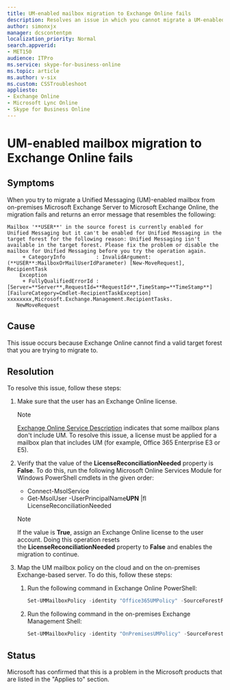 ```yaml
---
title: UM-enabled mailbox migration to Exchange Online fails
description: Resolves an issue in which you cannot migrate a UM-enabled mailbox from on-premises Exchange Server to Exchange Online.
author: simonxjx
manager: dcscontentpm
localization_priority: Normal
search.appverid: 
- MET150
audience: ITPro
ms.service: skype-for-business-online
ms.topic: article
ms.author: v-six
ms.custom: CSSTroubleshoot
appliesto:
- Exchange Online
- Microsoft Lync Online
- Skype for Business Online
---
```


# UM-enabled mailbox migration to Exchange Online fails

## Symptoms

When you try to migrate a Unified Messaging (UM)-enabled mailbox from on-premises Microsoft Exchange Server to Microsoft Exchange Online, the migration fails and returns an error message that resembles the following: 

```AsciiDoc
Mailbox '**USER**' in the source forest is currently enabled for Unified Messaging but it can't be enabled for Unified Messaging in the target forest for the following reason: Unified Messaging isn't available in the target forest. Please fix the problem or disable the mailbox for Unified Messaging before you try the operation again.
     + CategoryInfo          : InvalidArgument: (**USER**:MailboxOrMailUserIdParameter) [New-MoveRequest], RecipientTask
    Exception
     + FullyQualifiedErrorId : [Server=**Server**,RequestId=**RequestId**,TimeStamp=**TimeStamp**] [FailureCategory=Cmdlet-RecipientTaskException] xxxxxxxx,Microsoft.Exchange.Management.RecipientTasks.
   NewMoveRequest  
```

## Cause

This issue occurs because Exchange Online cannot find a valid target forest that you are trying to migrate to. 

## Resolution

To resolve this issue, follow these steps:

1. Make sure that the user has an Exchange Online license. 

    > [!NOTE]
    > [Exchange Online Service Description](https://technet.microsoft.com/library/exchange-online-service-description.aspx) indicates that some mailbox plans don't include UM. To resolve this issue, a license must be applied for a mailbox plan that includes UM (for example, Office 365 Enterprise E3 or E5).    
2. Verify that the value of the **LicenseReconciliationNeeded** property is **False**. To do this, run the following Microsoft Online Services Module for Windows PowerShell cmdlets in the given order:  
   - Connect-MsolService    
   - Get-MsolUser -UserPrincipalName**UPN** |fl LicenseReconciliationNeeded    

    > [!NOTE]
    > If the value is **True**, assign an Exchange Online license to the user account. Doing this operation resets the **LicenseReconciliationNeeded** property to **False** and enables the migration to continue.    
3. Map the UM mailbox policy on the cloud and on the on-premises Exchange-based server. To do this, follow these steps:  
   1. Run the following command in Exchange Online PowerShell:

        ```powershell
        Set-UMMailboxPolicy -identity "Office365UMPolicy" -SourceForestPolicyNames "OnPremisesUMPolicy"
        ```

    2. Run the following command in the on-premises Exchange Management Shell: 

        ```powershell
        Set-UMMailboxPolicy -identity "OnPremisesUMPolicy" -SourceForestPolicyNames "Office365UMPolicy"
        ```

## Status

Microsoft has confirmed that this is a problem in the Microsoft products that are listed in the "Applies to" section.

